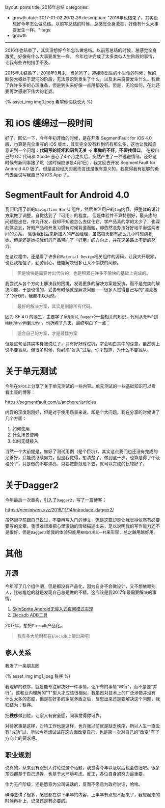 layout: posts
title: 2016年总结
categories:
  - growth
date: 2017-01-02 20:12:26
description: "2016年也结束了，其实没想好今年怎么做总结。以前写总结的时候，总感觉全身激灵，好像有什么大事要发生一样。"
tags:
  - growth
---


2016年也结束了，其实没想好今年怎么做总结。以前写总结的时候，总感觉全身激灵，好像有什么大事要发生一样。
今年也许完成了太多类似人生阶段的事情，让我有些许的措手不及。

2015年末结婚了，2016年9月末，当爸爸了，迎接刚出生的小生命的时候，我的脑袋大概处于混沌的阶段，无法意识到发生了什么，以及未来将要发生什么。我做了许许多多的心理准备，但是到头来好像一点用都没有。但是，无论如何，在此还要再次感谢下伟大的老婆。


{% asset_img img0.jpeg 希望你快快长大 %}

# 和 iOS 缠绵过一段时间

好了，回忆一下，今年年初开始的时候，是在开发 SegmentFault for iOS 4.0 版，也算是完全重写的 iOS 版本，其实完全没有料到坑有那么多，这也让我彻底意识到一个问题：**代码写的好坏和语言无关** => **事做的不好，不要找借口**。 在被自己的 OC 代码和 Xcode 恶心了4个月之久后，突然产生了一种逃避情绪，还好这时候有新同事接了坑（这时候应该是4月1日），我又回去开发 SegmentFault for Android 4.0 版了。但是这段经历对我而言还是很有意义的，我觉得我有足够的勇气去尝试写我自己的 iOS App 了。


# SegmentFault for Android 4.0

我们启用了新的`Navigation Bar` UI组件，然后关注用户的`tag`内容，把整体的设计方案做了调整，自觉达到了『可用』的程度。 但是体验并不算特别好，最头疼的问题是出在，作为开发，我却不知道怎么去优化它，学产品真的学的太少了，也深刻体会到，好的产品和开发习惯有时候背道而驰，却依然没办法好好地平衡这两者间的关系。
感谢我们后来新加入的产品经理，虽然每天都有那么几小时想烧死她，但是还是她把我们的产品带向了『好用』的方向上，并在这条路上不断的努力。

在这过程中，还是看了许多和`Material Design`相关组件的源码，让我大开眼界，也让我相信了，勤劳耐心，便能解决很多让人不愉快的问题。

> 但是愉快是需要付出代价的，也是积累在许多不愉快的基础上完成的。

我尝试从各个方向上解决我的困境，发现更多的解决方案是妥协，而不是完美的解决问题，于是也懂的，妥协有时候就是解决问题——很多人觉得自己写的"漂亮极了"的代码，我都不以为然。

> 最好的解决方案，其实是删除所有代码。

因为 SF 4.0 的诞生，主要学了`单元测试`, `Dagger2`一些相关的知识，代码从`无MVP`到`糟糕的MVP`再到`无MVP`，也折腾了几天，最终明白了一点：

> 适合自己的方案，才是最佳方案

但是这句话其实本身被说烂了，只有好好踩过坑，才会明白其中的深意，虽然嘴上说不要盲从，但很多时候，你必须"盲从"过后，你才知道，为什么不要盲从。

# 关于单元测试

今年在`SFDC`上分享了关于单元测试的一些内容。单元测试的一些基础知识可以看看土豆的博客：

https://segmentfault.com/u/anchorer/articles


内容的深度刚刚好，但是对于使用场景来说，却是个大问题，我在分享的时候讲了几个方面：

1. 如何使用
2. 什么场景使用
3. 如何无缝接入

当然一个大前提是，做好了测试用例（是个巨坑），其实这点我们也还没有完成的足够好，只能说继续努力，但是我觉得，想清楚了，做到这一步，也算是得了个及格分了，只是做的不够漂亮，只要按部就班下去，就可以完成的比较好了。

# 关于Dagger2

今年最后一次重构，引入了`Dagger2`，写了一篇博客：

https://geminiwen.xyz/2016/11/14/introduce-dagger2/

虽然很早前跟自己说过，不要再写入门的博文，但是这篇却是让我觉得依然有必要要写的文章。我很难很难把心里激动的情绪描述出来，足以说明我的写作能力还不是很好，但是`Dagger2`给我的体验只能用`柳暗花明又一村`来形容，总之越用越好用。

# 其他

## 开源

今年写了几个组件吧，但是都没有产品化，因为自身不会做设计，又不想依赖别人，比较尴尬的就是发现自己总是做的不精，这应该是我2017年最需要解决的事情。

1. [SkinSprite Android无侵入式夜间模式实现](https://github.com/geminiwen/SkinSprite)
2. [Elecadb ADB工具](https://github.com/geminiwen/elecadb)

2017年，想把`Elecadb`产品化。

> 我有多大能耐都在`Elecadb`上使出来吧!

## 家人关系

我发了一条朋友圈

{% asset_img img1.jpeg 秩序 %}

我理解的秩序，就是能专注解决好一件事情，让所有的事情"串行"，而不是要"并行"。这和业内理解的"T"型人才应该很相似，我虽然对技术上的广泛涉猎并没有什么太多的态度，但是在好多的家庭矛盾之后，反思出来还是要解决这个问题，我归结为：秩序。

把**秩序**做到位，让家人有安全感，同事觉得你可靠。

对待家事是这样，对待工作也是这样，也许我以前就是缺乏秩序，所以人生一直没有"成功"过，所以今年想试试在这方面改变自己，也是第一次对自己的"改变"有了方向上的要求吧。


## 职业规划

说真的，从来没有跟别人讨论过这个话题，我觉得今年以及以后也会依旧吧。很多东西都基于自己选择，也基于大环境考虑。反正，各位自身的努力最重要。

作为无产阶级，还是愿意为公司说话的，反而不愿意为政府说话，哈哈。

碎碎念讲了很多，感觉都在讲下半年的内容，上半年有点想不起来了，我想起来的时候再补上，记录还是有必要的。